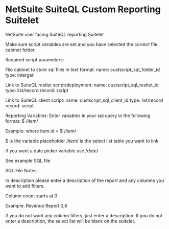 # NetSuite SuiteQL Custom Reporting Suitelet
NetSuite user facing SuiteQL reporting Suitelet

Make sure script variables are set and you have selected the correct file cabinet folder.

Required script parameters:
 
File cabinet to store sql files in text format: 
name: custscript_sql_folder_id
type: interger

Link to SuiteQL restlet script/deployment:
name: custscript_sql_restlet_id
type: list/record 
record: script

Link to SuiteQL client script:
name: custscript_sql_client_id
type: list/record
record: script

Reporting Variables:
Enter variables in your sql query in the following format: $ /*item*/

Example: where item.id = $ /*item*/

$ is the variable placeholder
/*item*/ is the select list table you want to link.

If you want a date picker variable use /*date*/ 

See example SQL file

SQL File Notes:

In description please enter a description of the report and any columns you want to add filters.

Column count starts at 0.

Example: Revenue Report,0,6

If you do not want any column filters, just enter a description. If you do not enter a description, 
the select list will be blank on the suitelet.
